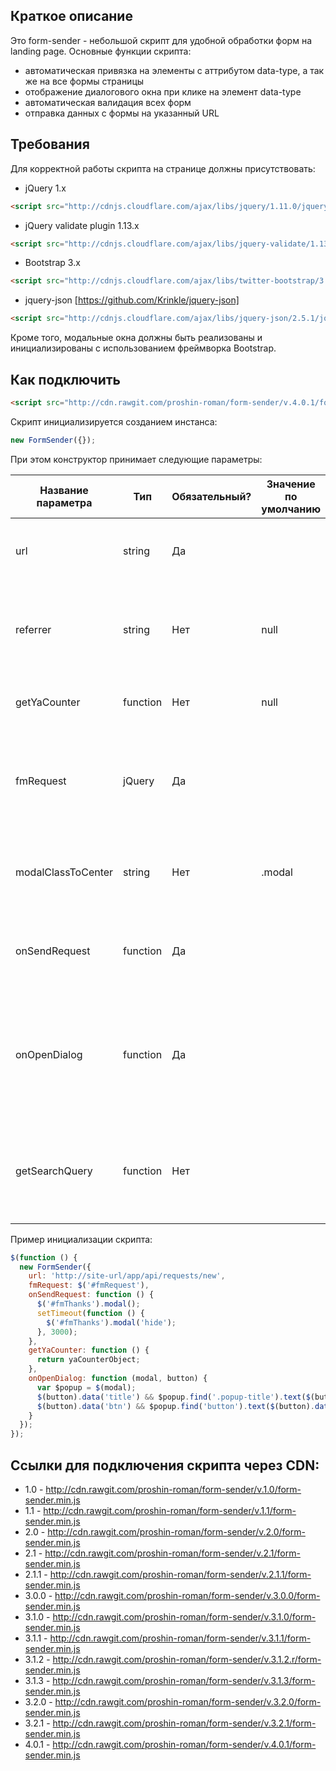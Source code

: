 ## Краткое описание
Это form-sender - небольшой скрипт для удобной обработки форм на landing page. Основные функции скрипта:
- автоматическая привязка на элементы с аттрибутом data-type, а так же на все формы страницы
- отображение диалогового окна при клике на элемент data-type
- автоматическая валидация всех форм
- отправка данных с формы на указанный URL

## Требования
Для корректной работы скрипта на странице должны присутствовать:
* jQuery 1.x
```html
<script src="http://cdnjs.cloudflare.com/ajax/libs/jquery/1.11.0/jquery.min.js"></script>
```
* jQuery validate plugin 1.13.x
```html
<script src="http://cdnjs.cloudflare.com/ajax/libs/jquery-validate/1.13.1/jquery.validate.min.js"></script>
```
* Bootstrap 3.x
```html
<script src="http://cdnjs.cloudflare.com/ajax/libs/twitter-bootstrap/3.1.1/js/bootstrap.min.js"></script>
```
* jquery-json [https://github.com/Krinkle/jquery-json]
```html
<script src="http://cdnjs.cloudflare.com/ajax/libs/jquery-json/2.5.1/jquery.json.min.js"></script>
```

Кроме того, модальные окна должны быть реализованы и инициализированы с использованием фреймворка Bootstrap.

## Как подключить
```html
<script src="http://cdn.rawgit.com/proshin-roman/form-sender/v.4.0.1/form-sender.min.js"></script>
```
Скрипт инициализируется созданием инстанса:
```javascript
new FormSender({});
```

При этом конструктор принимает следующие параметры:

| Название параметра | Тип | Обязательный? | Значение по умолчанию | Описание |
| --- | --- | --- | --- | --- |
| url | string | Да | | URL, на который будут отправляться данные с формы |
| referrer | string | Нет | null | Маркер сайта, используется для определения отправителя на стороне сервера |
| getYaCounter | function | Нет | null | Функция, возвращающая объект Яндекс.Метрики |
| fmRequest | jQuery | Да | | jQuery объект модального окна, который будет отображен при клике на элементы с data-type |
| modalClassToCenter | string | Нет | .modal | CSS класс для поиска модальных окон, которые необходимо центрировать |
| onSendRequest | function | Да | | Callback функция, которая вызывается по завершению запроса |
| onOpenDialog | function | Да | | Callback функция, которая вызывается после клика по элементу data-type, но перед отображением модального окна |
| getSearchQuery | function | Нет | | Функция, возвращающая query часть URL текущей страницы. По умолчанию используется location.search |

Пример инициализации скрипта:
```javascript
$(function () {
  new FormSender({
    url: 'http://site-url/app/api/requests/new',
    fmRequest: $('#fmRequest'),
    onSendRequest: function () {
      $('#fmThanks').modal();
      setTimeout(function () {
        $('#fmThanks').modal('hide');
      }, 3000);
    },
    getYaCounter: function () {
      return yaCounterObject;
    },
    onOpenDialog: function (modal, button) {
      var $popup = $(modal);
      $(button).data('title') && $popup.find('.popup-title').text($(button).data('title'));
      $(button).data('btn') && $popup.find('button').text($(button).data('btn'));
    }
  });
});
```

## Ссылки для подключения скрипта через CDN:
* 1.0 - http://cdn.rawgit.com/proshin-roman/form-sender/v.1.0/form-sender.min.js
* 1.1 - http://cdn.rawgit.com/proshin-roman/form-sender/v.1.1/form-sender.min.js
* 2.0 - http://cdn.rawgit.com/proshin-roman/form-sender/v.2.0/form-sender.min.js
* 2.1 - http://cdn.rawgit.com/proshin-roman/form-sender/v.2.1/form-sender.min.js
* 2.1.1 - http://cdn.rawgit.com/proshin-roman/form-sender/v.2.1.1/form-sender.min.js
* 3.0.0 - http://cdn.rawgit.com/proshin-roman/form-sender/v.3.0.0/form-sender.min.js
* 3.1.0 - http://cdn.rawgit.com/proshin-roman/form-sender/v.3.1.0/form-sender.min.js
* 3.1.1 - http://cdn.rawgit.com/proshin-roman/form-sender/v.3.1.1/form-sender.min.js
* 3.1.2 - http://cdn.rawgit.com/proshin-roman/form-sender/v.3.1.2.r/form-sender.min.js
* 3.1.3 - http://cdn.rawgit.com/proshin-roman/form-sender/v.3.1.3/form-sender.min.js
* 3.2.0 - http://cdn.rawgit.com/proshin-roman/form-sender/v.3.2.0/form-sender.min.js
* 3.2.1 - http://cdn.rawgit.com/proshin-roman/form-sender/v.3.2.1/form-sender.min.js
* 4.0.1 - http://cdn.rawgit.com/proshin-roman/form-sender/v.4.0.1/form-sender.min.js
